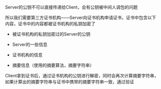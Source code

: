 Server的公钥不可以直接传递给Client，会有公钥被中间人调包的问题

所以我们需要第三方证书机构——Server向证书机构申请证书，证书中包含以下内容，证书中的内容都被证书机构的私钥加密了

* 被证书机构的私钥加密过的Server的公钥

* Server的一些信息

* 证书机构的信息

* 摘要信息（使用的摘要算法，摘要字符串）

Client拿到证书后，通过证书机构的公钥进行解密，同时会再次计算摘要字符串，如果计算出的摘要字符串与证书中携带的摘要字符串一致，通过验证
